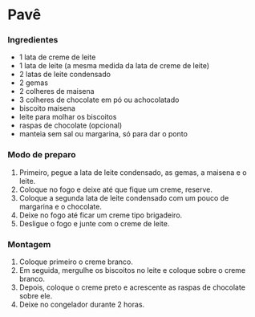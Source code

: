 # Pavê

### 	Ingredientes

- 1 lata de creme de leite
- 1 lata de leite (a mesma medida da lata de creme de leite)
- 2 latas de leite condensado
- 2 gemas
- 2 colheres de maisena
- 3 colheres de chocolate em pó ou achocolatado
- biscoito maisena
- leite para molhar os biscoitos
- raspas de chocolate (opcional)
- manteia sem sal ou margarina, só para dar o ponto

### Modo de preparo

1.  Primeiro, pegue a lata de leite condensado, as gemas, a maisena e o leite.
2.  Coloque no fogo e deixe até que fique um creme, reserve.
3.  Coloque a segunda lata de leite condensado com um pouco de margarina e o chocolate.
4.  Deixe no fogo até ficar um creme tipo brigadeiro.
5.  Desligue o fogo e junte com o creme de leite.

### Montagem

1.  Coloque primeiro o creme branco.
2.  Em seguida, mergulhe os biscoitos no leite e coloque sobre o creme branco.
3.  Depois, coloque o creme preto e acrescente as raspas de chocolate sobre ele.
4.  Deixe no congelador durante 2 horas.